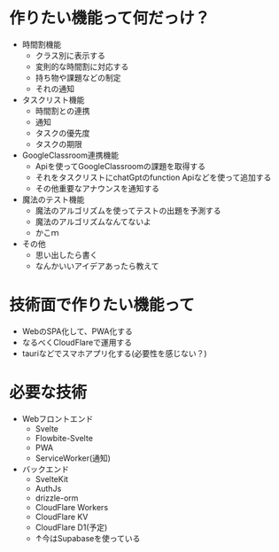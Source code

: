 # 作りたい機能って何だっけ？

* 時間割機能
    * クラス別に表示する
    * 変則的な時間割に対応する
    * 持ち物や課題などの制定
    * それの通知
* タスクリスト機能
    * 時間割との連携
    * 通知
    * タスクの優先度
    * タスクの期限
* GoogleClassroom連携機能
    * Apiを使ってGoogleClassroomの課題を取得する
    * それをタスクリストにchatGptのfunction Apiなどを使って追加する
    * その他重要なアナウンスを通知する
* 魔法のテスト機能
    * 魔法のアルゴリズムを使ってテストの出題を予測する
    * 魔法のアルゴリズムなんてないよ
    * かこｍ
* その他
    * 思い出したら書く
    * なんかいいアイデアあったら教えて


# 技術面で作りたい機能って
* WebのSPA化して、PWA化する
* なるべくCloudFlareで運用する
* tauriなどでスマホアプリ化する(必要性を感じない？)

# 必要な技術
* Webフロントエンド
    * Svelte
    * Flowbite-Svelte
    * PWA
    * ServiceWorker(通知)
* バックエンド
    * SvelteKit
    * AuthJs
    * drizzle-orm
    * CloudFlare Workers
    * CloudFlare KV
    * CloudFlare D1(予定)
    * ↑今はSupabaseを使っている
